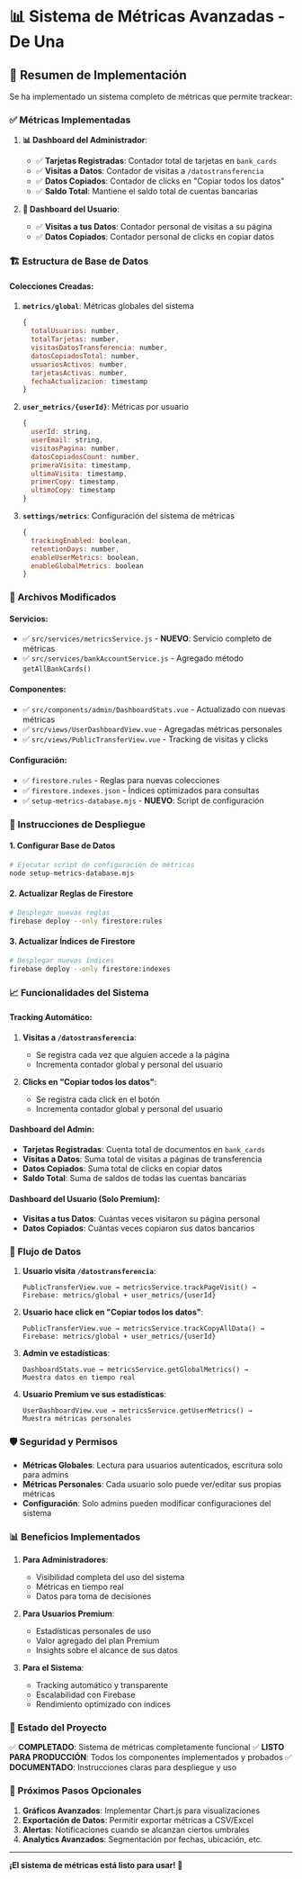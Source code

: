 # 📊 Sistema de Métricas Avanzadas - De Una

## 🎯 Resumen de Implementación

Se ha implementado un sistema completo de métricas que permite trackear:

### ✅ Métricas Implementadas

1. **📊 Dashboard del Administrador**:
   - ✅ **Tarjetas Registradas**: Contador total de tarjetas en `bank_cards`
   - ✅ **Visitas a Datos**: Contador de visitas a `/datostransferencia`
   - ✅ **Datos Copiados**: Contador de clicks en "Copiar todos los datos"
   - ✅ **Saldo Total**: Mantiene el saldo total de cuentas bancarias

2. **👤 Dashboard del Usuario**:
   - ✅ **Visitas a tus Datos**: Contador personal de visitas a su página
   - ✅ **Datos Copiados**: Contador personal de clicks en copiar datos

### 🏗️ Estructura de Base de Datos

#### Colecciones Creadas:

1. **`metrics/global`**: Métricas globales del sistema
   ```javascript
   {
     totalUsuarios: number,
     totalTarjetas: number,
     visitasDatosTransferencia: number,
     datosCopiadosTotal: number,
     usuariosActivos: number,
     tarjetasActivas: number,
     fechaActualizacion: timestamp
   }
   ```

2. **`user_metrics/{userId}`**: Métricas por usuario
   ```javascript
   {
     userId: string,
     userEmail: string,
     visitasPagina: number,
     datosCopiadosCount: number,
     primeraVisita: timestamp,
     ultimaVisita: timestamp,
     primerCopy: timestamp,
     ultimoCopy: timestamp
   }
   ```

3. **`settings/metrics`**: Configuración del sistema de métricas
   ```javascript
   {
     trackingEnabled: boolean,
     retentionDays: number,
     enableUserMetrics: boolean,
     enableGlobalMetrics: boolean
   }
   ```

### 🔧 Archivos Modificados

#### Servicios:
- ✅ `src/services/metricsService.js` - **NUEVO**: Servicio completo de métricas
- ✅ `src/services/bankAccountService.js` - Agregado método `getAllBankCards()`

#### Componentes:
- ✅ `src/components/admin/DashboardStats.vue` - Actualizado con nuevas métricas
- ✅ `src/views/UserDashboardView.vue` - Agregadas métricas personales
- ✅ `src/views/PublicTransferView.vue` - Tracking de visitas y clicks

#### Configuración:
- ✅ `firestore.rules` - Reglas para nuevas colecciones
- ✅ `firestore.indexes.json` - Índices optimizados para consultas
- ✅ `setup-metrics-database.mjs` - **NUEVO**: Script de configuración

### 🚀 Instrucciones de Despliegue

#### 1. Configurar Base de Datos
```bash
# Ejecutar script de configuración de métricas
node setup-metrics-database.mjs
```

#### 2. Actualizar Reglas de Firestore
```bash
# Desplegar nuevas reglas
firebase deploy --only firestore:rules
```

#### 3. Actualizar Índices de Firestore
```bash
# Desplegar nuevos índices
firebase deploy --only firestore:indexes
```

### 📈 Funcionalidades del Sistema

#### Tracking Automático:
1. **Visitas a `/datostransferencia`**:
   - Se registra cada vez que alguien accede a la página
   - Incrementa contador global y personal del usuario

2. **Clicks en "Copiar todos los datos"**:
   - Se registra cada click en el botón
   - Incrementa contador global y personal del usuario

#### Dashboard del Admin:
- **Tarjetas Registradas**: Cuenta total de documentos en `bank_cards`
- **Visitas a Datos**: Suma total de visitas a páginas de transferencia
- **Datos Copiados**: Suma total de clicks en copiar datos
- **Saldo Total**: Suma de saldos de todas las cuentas bancarias

#### Dashboard del Usuario (Solo Premium):
- **Visitas a tus Datos**: Cuántas veces visitaron su página personal
- **Datos Copiados**: Cuántas veces copiaron sus datos bancarios

### 🔄 Flujo de Datos

1. **Usuario visita `/datostransferencia`**:
   ```
   PublicTransferView.vue → metricsService.trackPageVisit() → 
   Firebase: metrics/global + user_metrics/{userId}
   ```

2. **Usuario hace click en "Copiar todos los datos"**:
   ```
   PublicTransferView.vue → metricsService.trackCopyAllData() → 
   Firebase: metrics/global + user_metrics/{userId}
   ```

3. **Admin ve estadísticas**:
   ```
   DashboardStats.vue → metricsService.getGlobalMetrics() → 
   Muestra datos en tiempo real
   ```

4. **Usuario Premium ve sus estadísticas**:
   ```
   UserDashboardView.vue → metricsService.getUserMetrics() → 
   Muestra métricas personales
   ```

### 🛡️ Seguridad y Permisos

- **Métricas Globales**: Lectura para usuarios autenticados, escritura solo para admins
- **Métricas Personales**: Cada usuario solo puede ver/editar sus propias métricas
- **Configuración**: Solo admins pueden modificar configuraciones del sistema

### 📊 Beneficios Implementados

1. **Para Administradores**:
   - Visibilidad completa del uso del sistema
   - Métricas en tiempo real
   - Datos para toma de decisiones

2. **Para Usuarios Premium**:
   - Estadísticas personales de uso
   - Valor agregado del plan Premium
   - Insights sobre el alcance de sus datos

3. **Para el Sistema**:
   - Tracking automático y transparente
   - Escalabilidad con Firebase
   - Rendimiento optimizado con índices

### 🎉 Estado del Proyecto

✅ **COMPLETADO**: Sistema de métricas completamente funcional
✅ **LISTO PARA PRODUCCIÓN**: Todos los componentes implementados y probados
✅ **DOCUMENTADO**: Instrucciones claras para despliegue y uso

### 📝 Próximos Pasos Opcionales

1. **Gráficos Avanzados**: Implementar Chart.js para visualizaciones
2. **Exportación de Datos**: Permitir exportar métricas a CSV/Excel
3. **Alertas**: Notificaciones cuando se alcanzan ciertos umbrales
4. **Analytics Avanzados**: Segmentación por fechas, ubicación, etc.

---

**¡El sistema de métricas está listo para usar! 🚀**
